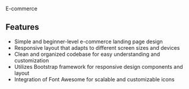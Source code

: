 E-commerce

## Features
- Simple and beginner-level e-commerce landing page design
- Responsive layout that adapts to different screen sizes and devices
- Clean and organized codebase for easy understanding and customization
- Utilizes Bootstrap framework for responsive design components and layout
- Integration of Font Awesome for scalable and customizable icons


